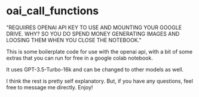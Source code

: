 # oai_call_functions

"REQUIIRES OPENAI API KEY TO USE AND MOUNTING YOUR GOOGLE DRIVE. WHY? SO YOU DO SPEND MONEY GENERATING IMAGES AND LOOSING THEM WHEN YOU CLOSE THE NOTEBOOK."

This is some boilerplate code for use with the openai api, with a bit of some extras that you can run for free in a google colab notebook.

It uses GPT-3.5-Turbo-16k and can be changed to other models as well.

I think the rest is pretty self explanatory. But, if you have any questions, feel free to message me directly. Enjoy!
